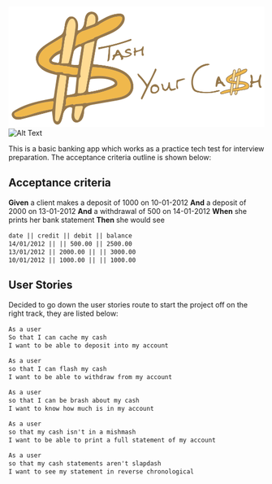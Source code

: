 
![Alt Text](/docs/stash-your-cash.png 'stash your cash logo')
![Alt Text](https://travis-ci.org/whatsrupp/stash-your-cash.svg?branch=master 'Travis Build Logo')

This is a basic banking app which works as a practice tech test for interview preparation. The acceptance criteria outline is shown below:


## Acceptance criteria

**Given** a client makes a deposit of 1000 on 10-01-2012
**And** a deposit of 2000 on 13-01-2012
**And** a withdrawal of 500 on 14-01-2012
**When** she prints her bank statement
**Then** she would see

```
date || credit || debit || balance
14/01/2012 || || 500.00 || 2500.00
13/01/2012 || 2000.00 || || 3000.00
10/01/2012 || 1000.00 || || 1000.00
```


## User Stories

Decided to go down the user stories route to start the project off on the right track, they are listed below:

```
As a user
So that I can cache my cash
I want to be able to deposit into my account
```

```
As a user
so that I can flash my cash
I want to be able to withdraw from my account
```

```
As a user
so that I can be brash about my cash
I want to know how much is in my account
```

```
As a user
so that my cash isn't in a mishmash
I want to be able to print a full statement of my account
```

```
As a user
so that my cash statements aren't slapdash
I want to see my statement in reverse chronological
```
